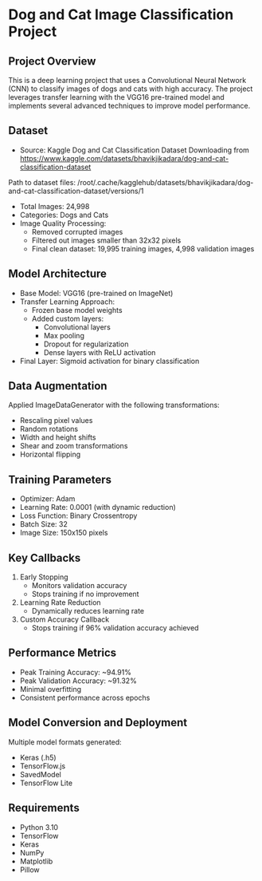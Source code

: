# Dog and Cat Image Classification Project

## Project Overview
This is a deep learning project that uses a Convolutional Neural Network (CNN) to classify images of dogs and cats with high accuracy. The project leverages transfer learning with the VGG16 pre-trained model and implements several advanced techniques to improve model performance.

## Dataset
- Source: Kaggle Dog and Cat Classification Dataset Downloading from https://www.kaggle.com/datasets/bhavikjikadara/dog-and-cat-classification-dataset

Path to dataset files: /root/.cache/kagglehub/datasets/bhavikjikadara/dog-and-cat-classification-dataset/versions/1
- Total Images: 24,998
- Categories: Dogs and Cats
- Image Quality Processing:
  - Removed corrupted images
  - Filtered out images smaller than 32x32 pixels
  - Final clean dataset: 19,995 training images, 4,998 validation images

## Model Architecture
- Base Model: VGG16 (pre-trained on ImageNet)
- Transfer Learning Approach:
  - Frozen base model weights
  - Added custom layers:
    - Convolutional layers
    - Max pooling
    - Dropout for regularization
    - Dense layers with ReLU activation
- Final Layer: Sigmoid activation for binary classification

## Data Augmentation
Applied ImageDataGenerator with the following transformations:
- Rescaling pixel values
- Random rotations
- Width and height shifts
- Shear and zoom transformations
- Horizontal flipping

## Training Parameters
- Optimizer: Adam
- Learning Rate: 0.0001 (with dynamic reduction)
- Loss Function: Binary Crossentropy
- Batch Size: 32
- Image Size: 150x150 pixels

## Key Callbacks
1. Early Stopping
   - Monitors validation accuracy
   - Stops training if no improvement
2. Learning Rate Reduction
   - Dynamically reduces learning rate
3. Custom Accuracy Callback
   - Stops training if 96% validation accuracy achieved

## Performance Metrics
- Peak Training Accuracy: ~94.91%
- Peak Validation Accuracy: ~91.32%
- Minimal overfitting
- Consistent performance across epochs

## Model Conversion and Deployment
Multiple model formats generated:
- Keras (.h5)
- TensorFlow.js 
- SavedModel
- TensorFlow Lite

## Requirements
- Python 3.10
- TensorFlow
- Keras
- NumPy
- Matplotlib
- Pillow
